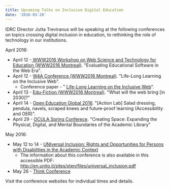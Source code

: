 ```yaml
---
title: Upcoming Talks on Inclusive Digital Education
date: '2016-03-28'
---
```

IDRC Director Jutta Treviranus will be speaking at the following conferences
on topics crossing digital inclusion in education, to rethinking the role of technology
in our institutions.

April 2016:

<ul>
<li>April 12 -<a href="https://events.keep.edu.hk/webed/2016/"> WWW2016 Workshop on Web Science and Technology for Education
(WWW2016 Montreal)</a>. "Evaluating Educational Software in the Web Era".</li>
<li>April 12 - <a href="http://www.w4a.info/2016/">W4A Conference (WWW2016 Montreal)</a>.
"Life-Long Learning on the Inclusive Web".
<ul>
<li>Conference paper - "
<a href="http://inclusivedesign.ca/wp-content/uploads/2016/03/Treviranus-Web4All-Paper_accessible-PDF.pdf">
Life-Long Learning on the Inclusive Web</a>".</li>
</ul>
</li>
<li>April 13 - <a href="http://www.teluq.ca/edu-fiction2030/">
Edu-Fiction (WWW2016 Montreal)</a>. "What will the web bring [in 2030]?"
</li>
<li>April 14 - <a href="http://conference.oeconsortium.org/2016/">
Open Education Global 2016</a>.
"[Action Lab] Salad dressing, pendula, navels, scraped knees and future-proof learning
(Accessibility and OER)".
</li>
<li>April 29 - <a href="https://oculaspring.wordpress.com/">
OCULA Spring Conferece</a>.
"Creating Space: Expanding the Physical, Digital, and Mental Boundaries of the Academic Library"</li>
</ul>

May 2016:

<ul>
<li>May 12 to 14 - <a href="https://www.unito.it/gallerie/universal-inclusion-rights-and-opportunities-persons-disabilities-academic-context">
UNIversal Inclusion: Rights and Opportunities for Persons with Disabilities in the Academic Context</a>
<ul>
<li>The information about this conference is also available in this accessible PDF: <a href="http://en.unito.it/sites/sten/files/universal_inclusion.pdf">http://en.unito.it/sites/sten/files/universal_inclusion.pdf</a></li>
</ul>
</li>
<li>May 26 - <a href="http://www.thinkconference.ca/">Think Conference</a></li>
</ul>

Visit the conference websites for individual times and details.
